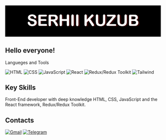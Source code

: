 [![Header](https://github.com/SnarlSkv/snarlskv/blob/main/assets/serhiikuzub.png)](https://github.com/SnarlSkv)

## Hello everyone! 

Langueges and Tools

![HTML](https://img.shields.io/badge/-Html-090909?style=for-the-badge&logo=html5)
![CSS](https://img.shields.io/badge/-Css-090909?style=for-the-badge&logo=css3)
![JavaScript](https://img.shields.io/badge/-JavaScript-090909?style=for-the-badge&logo=javascript)
![React](https://img.shields.io/badge/-React-090909?style=for-the-badge&logo=react)
![Redux/Redux Toolkit](https://img.shields.io/badge/-Redux/ReduxToolkit-090909?style=for-the-badge&logo=redux)
![Tailwind](https://img.shields.io/badge/-Tailwind-090909?style=for-the-badge&logo=tailwindcss)

## Key Skills
Front-End developer with deep knowledge HTML, CSS, 
JavaScript and the React framework, Redux/Redux Toolkit.

## Contacts
[![Gmail](https://img.shields.io/badge/-Gmail-090909?style=for-the-badge&logo=gmail&logoColor=27A0D9)](serhiikuzub@gmail.com)
[![Telegram](https://img.shields.io/badge/-Telegram-090909?style=for-the-badge&logo=telegram&logoColor=27A0D9)](https://t.me/serhiikuzub)
